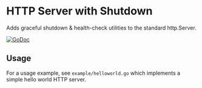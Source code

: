 HTTP Server with Shutdown
=========================

Adds graceful shutdown & health-check utilities to the standard http.Server. 

[![GoDoc](https://godoc.org/github.com/robtuley/httpserver?status.png)](https://godoc.org/github.com/robtuley/httpserver)

Usage
-----

For a usage example, see `example/helloworld.go` which implements a simple hello world HTTP server.